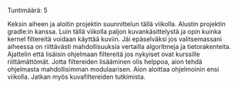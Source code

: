 Tuntimäärä: 5

Keksin aiheen ja aloitin projektin suunnittelun tällä viikolla. Alustin projektin gradle:in kanssa. 
Luin tällä viikolla paljon kuvankäsittelystä ja opin kuinka kernel filtereitä voidaan käyttää kuviin.
Jäi epäselväksi jos valitsemassani aiheessa on riittävästi mahdollisuuksia vertailla algoritmeja ja tietorakenteita.
Ajattelin että lisäisin ohjelmaan filtereitä jos nykyiset ovat kurssille riittämättömät.
Jotta filtereiden lisääminen olis helppoa, aion tehdä ohjelmasta mahdollisimman modulaarisen.
Aion aloittaa ohjelmoinin ensi viikolla. Jatkan myös kuvafiltereiden tutkimista.
